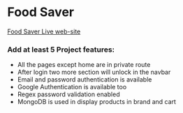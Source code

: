 # Food Saver

[Food Saver Live web-site](https://food-manager-b0e77.web.app/)

### Add at least 5 Project features:
- All the pages except home are in private route
- After login two more section will unlock in the navbar
- Email and password authentication is available
- Google Authentication is available too
- Regex password validation enabled
- MongoDB is used in display products in brand and cart
